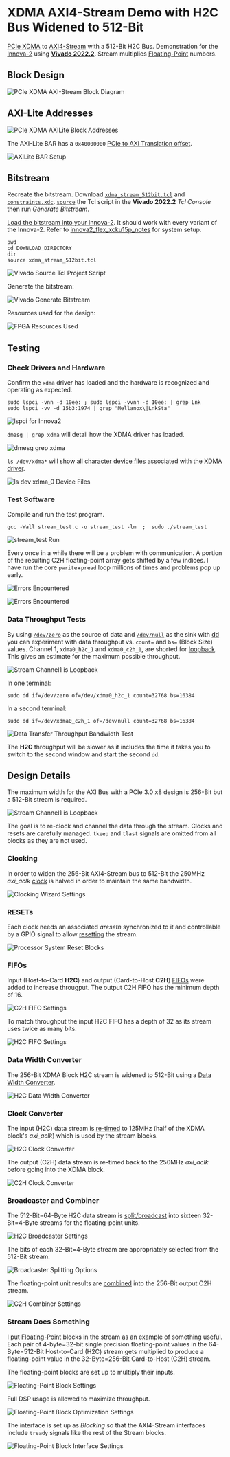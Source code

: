 # XDMA AXI4-Stream Demo with H2C Bus Widened to 512-Bit

[PCIe XDMA](https://docs.xilinx.com/r/en-US/pg195-pcie-dma/Introduction) to [AXI4-Stream](https://docs.xilinx.com/r/en-US/ug1399-vitis-hls/How-AXI4-Stream-Works) with a 512-Bit H2C Bus. Demonstration for the [Innova-2](https://www.nvidia.com/en-us/networking/ethernet/innova-2-flex/) using [**Vivado 2022.2**](https://www.xilinx.com/support/download/index.html/content/xilinx/en/downloadNav/vivado-design-tools/2022-2.html). Stream multiplies [Floating-Point](https://docs.xilinx.com/v/u/en-US/pg060-floating-point) numbers.



## Block Design

![PCIe XDMA AXI-Stream Block Diagram](img/xdma_stream_512bit_Block_Diagram.png)



## AXI-Lite Addresses

![PCIe XDMA AXILite Block Addresses](img/xdma_stream_512bit_AXILite_Addresses.png)

The AXI-Lite BAR has a `0x40000000` [PCIe to AXI Translation offset](https://docs.xilinx.com/r/en-US/pg195-pcie-dma/PCIe-BARs-Tab).

![AXILite BAR Setup](img/XDMA_Block_Properties_AXILite_BAR_Setup.png)



## Bitstream

Recreate the bitstream. Download [`xdma_stream_512bit.tcl`](xdma_stream_512bit.tcl) and [`constraints.xdc`](constraints.xdc). [`source`](https://docs.xilinx.com/r/2022.2-English/ug939-vivado-designing-with-ip-tutorial/Source-the-Tcl-Script?tocId=7apMNdBzAEx4udRnUANS9A) the Tcl script in the **Vivado 2022.2** *Tcl Console* then run *Generate Bitstream*.

[Load the bitstream into your Innova-2](https://github.com/mwrnd/innova2_flex_xcku15p_notes#loading-a-user-image). It should work with every variant of the Innova-2. Refer to [innova2_flex_xcku15p_notes](https://github.com/mwrnd/innova2_flex_xcku15p_notes) for system setup.

```
pwd
cd DOWNLOAD_DIRECTORY
dir
source xdma_stream_512bit.tcl
```

![Vivado Source Tcl Project Script](img/Vivado_source_Tcl_Project.png)

Generate the bitstream:

![Vivado Generate Bitstream](img/Vivado_Generate_Bitstream.png)

Resources used for the design:

![FPGA Resources Used](img/xdma_stream_512bit_Resources_Used.png)



## Testing

### Check Drivers and Hardware

Confirm the `xdma` driver has loaded and the hardware is recognized and operating as expected.
```
sudo lspci -vnn -d 10ee: ; sudo lspci -vvnn -d 10ee: | grep Lnk
sudo lspci -vv -d 15b3:1974 | grep "Mellanox\|LnkSta"
```

![lspci for Innova2](img/lspci_for_Innova2.jpg)

`dmesg | grep xdma` will detail how the XDMA driver has loaded.

![dmesg grep xdma](img/dmesg_XDMA_dma_ip_drivers.png)

`ls /dev/xdma*` will show all [character device files](https://en.wikipedia.org/wiki/Device_file#Character_devices) associated with the [XDMA driver](https://github.com/xilinx/dma_ip_drivers).

![ls dev xdma_0 Device Files](img/xdma_0_ls_dev_Device_Files.png)



### Test Software

Compile and run the test program.
```
gcc -Wall stream_test.c -o stream_test -lm  ;  sudo ./stream_test
```

![stream_test Run](img/stream_test_Run.png)

Every once in a while there will be a problem with communication. A portion of the resulting C2H floating-point array gets shifted by a few indices. I have run the core `pwrite`+`pread` loop millions of times and problems pop up early.

![Errors Encountered](img/Errors_Encountered.jpg)

![Errors Encountered](img/Errors_Encountered2.jpg)



### Data Throughput Tests

By using [`/dev/zero`](https://en.wikipedia.org/wiki//dev/zero) as the source of data and [`/dev/null`](https://en.wikipedia.org/wiki/Null_device) as the sink with [dd](https://manpages.ubuntu.com/manpages/focal/en/man1/dd.1.html) you can experiment with data throughput vs. `count=` and `bs=` (Block Size) values. Channel 1, `xdma0_h2c_1` and `xdma0_c2h_1`, are shorted for [loopback](https://en.wikipedia.org/wiki/Loopback). This gives an estimate for the maximum possible throughput.

![Stream Channel1 is Loopback](img/xdma_stream_512bit_Channel1_Loopback.png)

In one terminal:
```
sudo dd if=/dev/zero of=/dev/xdma0_h2c_1 count=32768 bs=16384
```

In a second terminal:
```
sudo dd if=/dev/xdma0_c2h_1 of=/dev/null count=32768 bs=16384
```

![Data Transfer Throughput Bandwidth Test](img/xdma_stream_bandwidth_test.png)

The **H2C** throughput will be slower as it includes the time it takes you to switch to the second window and start the second `dd`.



## Design Details

The maximum width for the AXI Bus with a PCIe 3.0 x8 design is 256-Bit but a 512-Bit stream is required.

![Stream Channel1 is Loopback](img/xdma_stream_512bit_Channel1_Loopback.png)

The goal is to re-clock and channel the data through the stream. Clocks and resets are carefully managed. `tkeep` and `tlast` signals are omitted from all blocks as they are not used.



### Clocking

In order to widen the 256-Bit AXI4-Stream bus to 512-Bit the 250MHz *axi_aclk* [clock](https://docs.xilinx.com/r/en-US/pg065-clk-wiz) is halved in order to maintain the same bandwidth.

![Clocking Wizard Settings](img/Clocking_Wizard_Settings.png)



### RESETs

Each clock needs an associated *aresetn* synchronized to it and controllable by a GPIO signal to allow [resetting](https://docs.xilinx.com/v/u/en-US/pg164-proc-sys-reset) the stream.

![Processor System Reset Blocks](img/Processor_System_Reset_Blocks.png)



### FIFOs

Input (Host-to-Card **H2C**) and output (Card-to-Host **C2H**) [FIFOs](https://docs.xilinx.com/r/en-US/pg085-axi4stream-infrastructure/AXI4-Stream-Data-FIFO?tocId=gyNUSa81sSudIrD3MNZ6aw) were added to increase througput. The output C2H FIFO has the minimum depth of 16.

![C2H FIFO Settings](img/AXI4Stream_C2H_Data_FIFO_Settings.png)

To match throughput the input H2C FIFO has a depth of 32 as its stream uses twice as many bits.

![H2C FIFO Settings](img/AXI4Stream_H2C_Data_FIFO_Settings.png)



### Data Width Converter

The 256-Bit XDMA Block H2C stream is widened to 512-Bit using a [Data Width Converter](https://docs.xilinx.com/r/en-US/pg085-axi4stream-infrastructure/AXI4-Stream-Data-Width-Converter?tocId=XeJGiRyJ7jaFrWoPmP_A0w).

![H2C Data Width Converter](img/AXI4Stream_Data_Width_Converter_Settings.png)



### Clock Converter

The input (H2C) data stream is [re-timed](https://docs.xilinx.com/r/en-US/pg085-axi4stream-infrastructure/AXI4-Stream-Clock-Converter?tocId=~IzTrg2BxmuhSg7Byd_UQA) to 125MHz (half of the XDMA block's *axi_aclk*) which is used by the stream blocks.

![H2C Clock Converter](img/AXI4Stream_H2C_Clock_Converter_Settings.png)

The output (C2H) data stream is re-timed back to the 250MHz *axi_aclk* before going into the XDMA block.

![C2H Clock Converter](img/AXI4Stream_C2H_Clock_Converter_Settings.png)



### Broadcaster and Combiner

The 512-Bit=64-Byte H2C data stream is [split/broadcast](https://docs.xilinx.com/r/en-US/pg085-axi4stream-infrastructure/AXI4-Stream-Broadcaster?tocId=lTRZ8UtIrjz6JIc8NcwYXg) into sixteen 32-Bit=4-Byte streams for the floating-point units.

![H2C Broadcaster Settings](img/AXI4Stream_H2C_Broadcaster_Settings.png)

The bits of each 32-Bit=4-Byte stream are appropriately selected from the 512-Bit stream.

![Broadcaster Splitting Options](img/AXI4Stream_H2C_Broadcaster_Stream_Splitting_Options.png)

The floating-point unit results are [combined](https://docs.xilinx.com/r/en-US/pg085-axi4stream-infrastructure/AXI4-Stream-Combiner?tocId=8HmUlSZRrylcyf9aL1bMOw) into the 256-Bit output C2H stream.

![C2H Combiner Settings](img/AXI4Stream_C2H_Combiner_Settings.png)



### Stream Does Something

I put [Floating-Point](https://docs.xilinx.com/v/u/en-US/pg060-floating-point) blocks in the stream as an example of something useful. Each pair of 4-byte=32-bit single precision floating-point values in the 64-Byte=512-Bit Host-to-Card (H2C) stream gets multiplied to produce a floating-point value in the 32-Byte=256-Bit Card-to-Host (C2H) stream.

The floating-point blocks are set up to multiply their inputs.

![Floating-Point Block Settings](img/Floating-Point_Settings.png)

Full DSP usage is allowed to maximize throughput.

![Floating-Point Block Optimization Settings](img/Floating-Point_Optimizations.png)

The interface is set up as *Blocking* so that the AXI4-Stream interfaces include `tready` signals like the rest of the Stream blocks.

![Floating-Point Block Interface Settings](img/Floating-Point_Interface.png)



